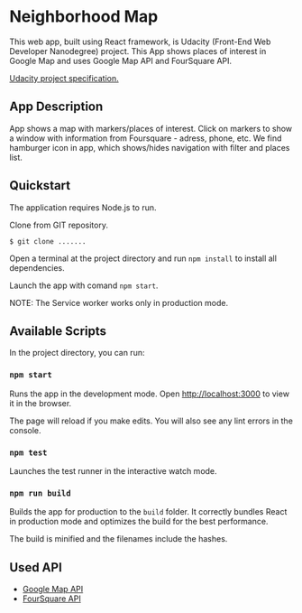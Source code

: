 # Neighborhood Map
This web app, built using React framework, is Udacity (Front-End Web Developer Nanodegree) project. This App shows places of interest in Google Map and uses Google Map API and FourSquare API.

[Udacity project specification.](https://review.udacity.com/#!/rubrics/1351/view)

## App Description
App shows a map with markers/places of interest. Click on markers to show a window with information from Foursquare - adress, phone, etc. We find hamburger icon in app, which shows/hides navigation with filter and places list.

## Quickstart
The application requires Node.js to run.

Clone from GIT repository.
```
$ git clone .......
```
Open a terminal at the project directory and run `npm install` to install all dependencies.

Launch the app with comand `npm start`.

NOTE: The Service worker works only in production mode.

## Available Scripts

In the project directory, you can run:

### `npm start`

Runs the app in the development mode.
Open [http://localhost:3000](http://localhost:3000) to view it in the browser.

The page will reload if you make edits.
You will also see any lint errors in the console.

### `npm test`

Launches the test runner in the interactive watch mode.

### `npm run build`

Builds the app for production to the `build` folder.
It correctly bundles React in production mode and optimizes the build for the best performance.

The build is minified and the filenames include the hashes.

## Used API
* [Google Map API](https://developers.google.com/maps/documentation/javascript/tutorial)
* [FourSquare API](https://developer.foursquare.com/docs/api/getting-started)


